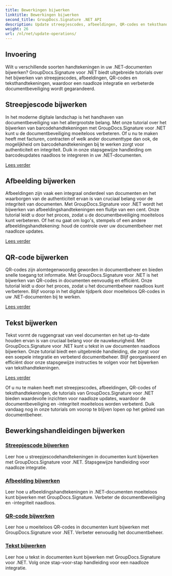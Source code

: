 ```yaml
---
title: Bewerkingen bijwerken
linktitle: Bewerkingen bijwerken
second_title: GroupDocs.Signature .NET API
description: Update streepjescodes, afbeeldingen, QR-codes en teksthandtekeningen in .NET-documenten met GroupDocs.Signature voor .NET-tutorials. Verbeter de documentbeveiliging en het beheer.
weight: 26
url: /nl/net/update-operations/
---
```

## Invoering

Wilt u verschillende soorten handtekeningen in uw .NET-documenten bijwerken? GroupDocs.Signature voor .NET biedt uitgebreide tutorials over het bijwerken van streepjescodes, afbeeldingen, QR-codes en teksthandtekeningen, waardoor een naadloze integratie en verbeterde documentbeveiliging wordt gegarandeerd.

## Streepjescode bijwerken
In het moderne digitale landschap is het handhaven van documentbeveiliging van het allergrootste belang. Met onze tutorial over het bijwerken van barcodehandtekeningen met GroupDocs.Signature voor .NET kunt u de documentbeveiliging moeiteloos verbeteren. Of u nu te maken heeft met facturen, contracten of welk ander documenttype dan ook, de mogelijkheid om barcodehandtekeningen bij te werken zorgt voor authenticiteit en integriteit. Duik in onze stapsgewijze handleiding om barcodeupdates naadloos te integreren in uw .NET-documenten.

[Lees verder](./update-barcode/)

## Afbeelding bijwerken
Afbeeldingen zijn vaak een integraal onderdeel van documenten en het waarborgen van de authenticiteit ervan is van cruciaal belang voor de integriteit van documenten. Met GroupDocs.Signature voor .NET wordt het bijwerken van afbeeldingshandtekeningen een fluitje van een cent. Onze tutorial leidt u door het proces, zodat u de documentbeveiliging moeiteloos kunt verbeteren. Of het nu gaat om logo's, stempels of een andere afbeeldingshandtekening: houd de controle over uw documentbeheer met naadloze updates.

[Lees verder](./update-image/)

## QR-code bijwerken
QR-codes zijn alomtegenwoordig geworden in documentbeheer en bieden snelle toegang tot informatie. Met GroupDocs.Signature voor .NET is het bijwerken van QR-codes in documenten eenvoudig en efficiënt. Onze tutorial leidt u door het proces, zodat u het documentbeheer naadloos kunt verbeteren. Blijf voorop in het digitale tijdperk door moeiteloos QR-codes in uw .NET-documenten bij te werken.

[Lees verder](./update-qr-code/)

## Tekst bijwerken
Tekst vormt de ruggengraat van veel documenten en het up-to-date houden ervan is van cruciaal belang voor de nauwkeurigheid. Met GroupDocs.Signature voor .NET kunt u tekst in uw documenten naadloos bijwerken. Onze tutorial biedt een uitgebreide handleiding, die zorgt voor een soepele integratie en verbeterd documentbeheer. Blijf georganiseerd en efficiënt door onze stapsgewijze instructies te volgen voor het bijwerken van teksthandtekeningen.

[Lees verder](./update-text/)

Of u nu te maken heeft met streepjescodes, afbeeldingen, QR-codes of teksthandtekeningen, de tutorials van GroupDocs.Signature voor .NET bieden waardevolle inzichten voor naadloze updates, waardoor de documentbeveiliging en -integriteit moeiteloos worden verbeterd. Duik vandaag nog in onze tutorials om voorop te blijven lopen op het gebied van documentbeheer.
## Bewerkingshandleidingen bijwerken
### [Streepjescode bijwerken](./update-barcode/)
Leer hoe u streepjescodehandtekeningen in documenten kunt bijwerken met GroupDocs.Signature voor .NET. Stapsgewijze handleiding voor naadloze integratie.
### [Afbeelding bijwerken](./update-image/)
Leer hoe u afbeeldingshandtekeningen in .NET-documenten moeiteloos kunt bijwerken met GroupDocs.Signature. Verbeter de documentbeveiliging en -integriteit naadloos.
### [QR-code bijwerken](./update-qr-code/)
Leer hoe u moeiteloos QR-codes in documenten kunt bijwerken met GroupDocs.Signature voor .NET. Verbeter eenvoudig het documentbeheer.
### [Tekst bijwerken](./update-text/)
Leer hoe u tekst in documenten kunt bijwerken met GroupDocs.Signature voor .NET. Volg onze stap-voor-stap handleiding voor een naadloze integratie.